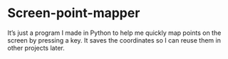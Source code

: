 # Screen-point-mapper
It’s just a program I made in Python to help me quickly map points on the screen by pressing a key. It saves the coordinates so I can reuse them in other projects later.
